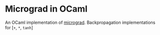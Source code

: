 # Micrograd in OCaml

An OCaml implementation of [micrograd](https://github.com/karpathy/micrograd).
Backpropagation implementations for [`+`, `*`, `tanh`]
